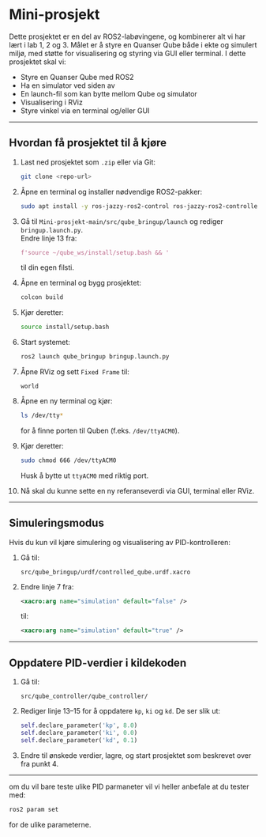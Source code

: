 # Mini-prosjekt
Dette prosjektet er en del av ROS2-labøvingene, og kombinerer alt vi har lært i lab 1, 2 og 3. Målet er å styre en Quanser Qube både i ekte og simulert miljø, med støtte for visualisering og styring via GUI eller terminal.
I dette prosjektet skal vi:

- Styre en Quanser Qube med ROS2  
- Ha en simulator ved siden av  
- En launch-fil som kan bytte mellom Qube og simulator  
- Visualisering i RViz  
- Styre vinkel via en terminal og/eller GUI  

---

## Hvordan få prosjektet til å kjøre

1. Last ned prosjektet som `.zip` eller via Git:

    ```bash
    git clone <repo-url>
    ```

2. Åpne en terminal og installer nødvendige ROS2-pakker:

    ```bash
    sudo apt install -y ros-jazzy-ros2-control ros-jazzy-ros2-controllers
    ```

3. Gå til `Mini-prosjekt-main/src/qube_bringup/launch` og rediger `bringup.launch.py`.  
   Endre linje 13 fra:

    ```python
    f'source ~/qube_ws/install/setup.bash && '
    ```

    til din egen filsti.

4. Åpne en terminal og bygg prosjektet:

    ```bash
    colcon build
    ```

5. Kjør deretter:

    ```bash
    source install/setup.bash
    ```

6. Start systemet:

    ```bash
    ros2 launch qube_bringup bringup.launch.py
    ```

7. Åpne RViz og sett `Fixed Frame` til:

    ```
    world
    ```

8. Åpne en ny terminal og kjør:

    ```bash
    ls /dev/tty*
    ```

    for å finne porten til Quben (f.eks. `/dev/ttyACM0`).

9. Kjør deretter:

    ```bash
    sudo chmod 666 /dev/ttyACM0
    ```

    Husk å bytte ut `ttyACM0` med riktig port.

10. Nå skal du kunne sette en ny referanseverdi via GUI, terminal eller RViz.

---

## Simuleringsmodus

Hvis du kun vil kjøre simulering og visualisering av PID-kontrolleren:

1. Gå til:

    ```
    src/qube_bringup/urdf/controlled_qube.urdf.xacro
    ```

2. Endre linje 7 fra:

    ```xml
    <xacro:arg name="simulation" default="false" />
    ```

    til:

    ```xml
    <xacro:arg name="simulation" default="true" />
    ```

---

## Oppdatere PID-verdier i kildekoden

1. Gå til:

    ```
    src/qube_controller/qube_controller/
    ```

2. Rediger linje 13–15 for å oppdatere `kp`, `ki` og `kd`. De ser slik ut:

    ```python
    self.declare_parameter('kp', 8.0)
    self.declare_parameter('ki', 0.0)
    self.declare_parameter('kd', 0.1)
    ```

3. Endre til ønskede verdier, lagre, og start prosjektet som beskrevet over fra punkt 4.

---

om du vil bare teste ulike PID parmaneter vil vi heller anbefale at du tester med:

```bash
ros2 param set
```
for de ulike parameterne.  


 
